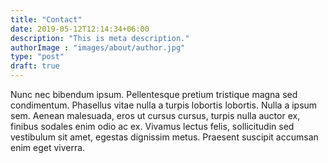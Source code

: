```yaml
---
title: "Contact"
date: 2019-05-12T12:14:34+06:00
description: "This is meta description."
authorImage : "images/about/author.jpg"
type: "post"
draft: true
---
```


Nunc nec bibendum ipsum. Pellentesque pretium tristique magna sed condimentum. Phasellus vitae nulla a turpis lobortis lobortis. Nulla a ipsum sem. Aenean malesuada, eros ut cursus cursus, turpis nulla auctor ex, finibus sodales enim odio ac ex. Vivamus lectus felis, sollicitudin sed vestibulum sit amet, egestas dignissim metus. Praesent suscipit accumsan enim eget viverra.